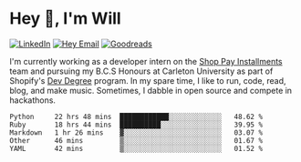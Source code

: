 # Hey 👋, I'm Will

<!-- --- Social Icons --- -->
[![LinkedIn](https://img.shields.io/badge/LinkedIn-blue?style=flat&logo=Linkedin&logoColor=white&link=https://www.linkedin.com/in/will-r-wang/)](https://www.linkedin.com/in/will-r-wang/) 
[![Hey Email](https://img.shields.io/badge/Hey-5522fa?style=flat&logo=Hey&logoColor=white&link=mailto:william.wang@hey.com)](mailto:william.wang@hey.com) 
[![Goodreads](https://img.shields.io/badge/Goodreads-9e7000?style=flat&logo=Goodreads&logoColor=white&link=http://goodreads.com/willrwang)](http://goodreads.com/willrwang)

<!-- --- About Me --- -->
I'm currently working as a developer intern on the <a title='Installments' target="_blank" rel="noopener" href="https://www.shopify.com/shop-pay-installments">Shop Pay Installments</a> team and pursuing my B.C.S Honours at Carleton University as part of Shopify's <a title='Dev Degree' target="_blank" rel="noopener" href="https://devdegree.ca/">Dev Degree</a> program. In my spare time, I like to run, code, read, blog, and make music. Sometimes, I dabble in open source and compete in hackathons.

<!--START_SECTION:waka-->
```text
Python     22 hrs 48 mins  ████████████░░░░░░░░░░░░░   48.62 % 
Ruby       18 hrs 44 mins  ██████████░░░░░░░░░░░░░░░   39.95 % 
Markdown   1 hr 26 mins    ▓░░░░░░░░░░░░░░░░░░░░░░░░   03.07 % 
Other      46 mins         ▒░░░░░░░░░░░░░░░░░░░░░░░░   01.67 % 
YAML       42 mins         ▒░░░░░░░░░░░░░░░░░░░░░░░░   01.52 % 
```
<!--END_SECTION:waka-->

<!--
--- Tools and technologies: ---
```javascript
const will = {
    askMeAbout: ["ml", "web dev", "hackathons"],
    technologies:{
        backEnd: ["nodejs", "express", "python"],
        frontEnd: ["angular"],
        mobileApp: ["ionic","angular"],
        database: ["mongo","mySql"],
    },
}

--- Github Badge ---
```
[![Github](https://img.shields.io/badge/Github-Black?style=flat&logo=Github&logoColor=white&link=https://github.com/will-r-wang)](https://github.com/will-r-wang)

--- Premade Template ---
**will-r-wang/will-r-wang** is a ✨ _special_ ✨ repository because its `README.md` (this file) appears on your GitHub profile.

Here are some ideas to get you started:

- 🔭 I’m currently working on ...
- 🌱 I’m currently learning ...
- 👯 I’m looking to collaborate on ...
- 🤔 I’m looking for help with ...
- 💬 Ask me about ...
- 📫 How to reach me: ...
- 😄 Pronouns: ...
- ⚡ Fun fact: ...

--- Github Stats ---
![Will's Github Stats](https://github-readme-stats.vercel.app/api?username=will-r-wang&count_private=true&show_icons=true&theme=prussian)

--- Minimalist Design ---
## Find me around the 🌎
- Catching up with the latest on [Medium](https://medium.com/@willrwang) 📰
- Brushing up on development or reading for fun on [Goodreads](https://goodreads.com/willrwang)
- Sharing updates on [LinkedIn](https://www.linkedin.com/in/will-r-wang) and [Twitter](https://twitter.com/willrwang)

--- Visitor Tracking Badge ---
![](https://visitor-badge.glitch.me/badge?page_id=will-r-wang.will-r-wang)
-->
